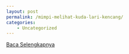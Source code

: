 ```yaml
---
layout: post
permalink: /mimpi-melihat-kuda-lari-kencang/
categories:
    - Uncategorized
---
```


[Baca Selengkapnya](/08)
